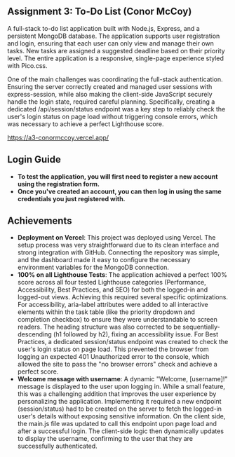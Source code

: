 ## Assignment 3: To-Do List (Conor McCoy)
A full-stack to-do list application built with Node.js, Express, and a persistent MongoDB database. The application supports user registration and login, ensuring that each user can only view and manage their own tasks. New tasks are assigned a suggested deadline based on their priority level. The entire application is a responsive, single-page experience styled with Pico.css.

One of the main challenges was coordinating the full-stack authentication. Ensuring the server correctly created and managed user sessions with express-session, while also making the client-side JavaScript securely handle the login state, required careful planning. Specifically, creating a dedicated /api/session/status endpoint was a key step to reliably check the user's login status on page load without triggering console errors, which was necessary to achieve a perfect Lighthouse score.

https://a3-conormccoy.vercel.app/

## Login Guide
- **To test the application, you will first need to register a new account using the registration form.**
- **Once you've created an account, you can then log in using the same credentials you just registered with.**

## Achievements
- **Deployment on Vercel**: This project was deployed using Vercel. The setup process was very straightforward due to its clean interface and strong integration with GitHub. Connecting the repository was simple, and the dashboard made it easy to configure the necessary environment variables for the MongoDB connection.
- **100% on all Lighthouse Tests**: The application achieved a perfect 100% score across all four tested Lighthouse categories (Performance, Accessibility, Best Practices, and SEO) for both the logged-in and logged-out views. Achieving this required several specific optimizations. For accessibility, aria-label attributes were added to all interactive elements within the task table (like the priority dropdown and completion checkbox) to ensure they were understandable to screen readers. The heading structure was also corrected to be sequentially-descending (h1 followed by h2), fixing an accessibility issue. For Best Practices, a dedicated session/status endpoint was created to check the user's login status on page load. This prevented the browser from logging an expected 401 Unauthorized error to the console, which allowed the site to pass the "no browser errors" check and achieve a perfect score.
- **Welcome message with username**: A dynamic "Welcome, [username]!" message is displayed to the user upon logging in. While a small feature, this was a challenging addition that improves the user experience by personalizing the application. Implementing it required a new endpoint (session/status) had to be created on the server to fetch the logged-in user's details without exposing sensitive information. On the client side, the main.js file was updated to call this endpoint upon page load and after a successful login. The client-side logic then dynamically updates to display the username, confirming to the user that they are successfully authenticated.

